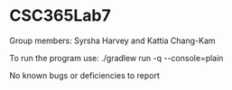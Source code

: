 # CSC365Lab7

Group members: Syrsha Harvey and Kattia Chang-Kam

To run the program use:
./gradlew run -q --console=plain

No known bugs or deficiencies to report
